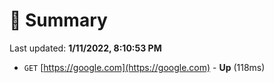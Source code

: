 # 📖 Summary
Last updated: **1/11/2022, 8:10:53 PM**

- `GET` [https://google.com](https://google.com) - **Up** (118ms)
